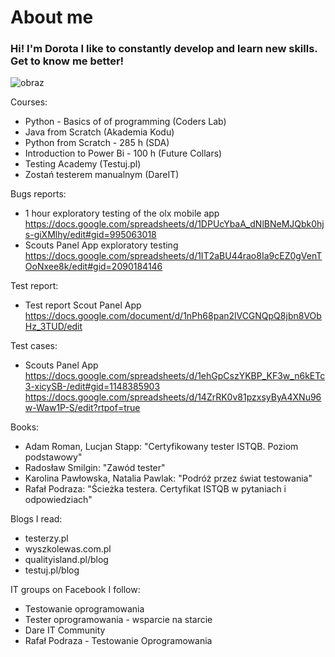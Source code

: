 # About me

### Hi! I'm Dorota I like to constantly develop and learn new skills. Get to know me better! 

![obraz](https://github.com/DorotaKw/tester_portfolio/assets/69016457/47dda7df-ff2f-4b43-ab42-d49dbf0699d3)

Courses:
* Python - Basics of of programming (Coders Lab)
* Java from Scratch (Akademia Kodu)
* Python from Scratch - 285 h (SDA)
* Introduction to Power Bi - 100 h (Future Collars)
* Testing Academy (Testuj.pl)
* Zostań testerem manualnym (DareIT)

Bugs reports:
* 1 hour exploratory testing of the olx mobile app
https://docs.google.com/spreadsheets/d/1DPUcYbaA_dNlBNeMJQbk0hjs-giXMlhy/edit#gid=995063018
* Scouts Panel App exploratory testing
https://docs.google.com/spreadsheets/d/1IT2aBU44rao8Ia9cEZ0gVenTOoNxee8k/edit#gid=2090184146

Test report: 
* Test report Scout Panel App
https://docs.google.com/document/d/1nPh68pan2lVCGNQpQ8jbn8VObHz_3TUD/edit

Test cases:
* Scouts Panel App
https://docs.google.com/spreadsheets/d/1ehGpCszYKBP_KF3w_n6kETc3-xicySB-/edit#gid=1148385903
https://docs.google.com/spreadsheets/d/14ZrRK0v81pzxsyByA4XNu96w-Waw1P-S/edit?rtpof=true

Books:
* Adam Roman, Lucjan Stapp: "Certyfikowany tester ISTQB. Poziom podstawowy"
* Radosław Smilgin: "Zawód tester"
* Karolina Pawłowska, Natalia Pawlak: "Podróż przez świat testowania"
* Rafał Podraza: "Ścieżka testera. Certyfikat ISTQB w pytaniach i odpowiedziach" 

Blogs I read:
* testerzy.pl
* wyszkolewas.com.pl
* qualityisland.pl/blog
* testuj.pl/blog

IT groups on Facebook I follow: 
* Testowanie oprogramowania
* Tester oprogramowania - wsparcie na starcie
* Dare IT Community
* Rafał Podraza - Testowanie Oprogramowania

